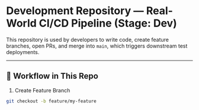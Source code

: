 # Development Repository — Real-World CI/CD Pipeline (Stage: Dev)

This repository is used by developers to write code, create feature branches, open PRs, and merge into `main`, which triggers downstream test deployments.

---

## 🔁 Workflow in This Repo

1) Create Feature Branch  
```bash
git checkout -b feature/my-feature
